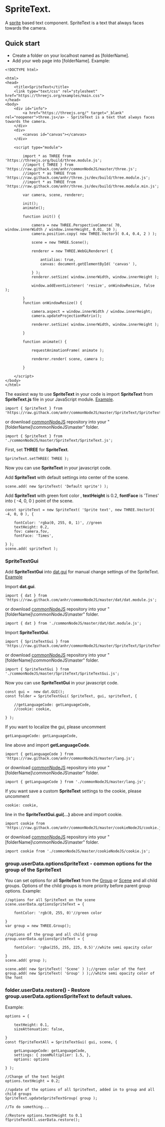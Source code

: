 # SpriteText.

A [sprite](https://threejs.org/docs/index.html#api/en/objects/Sprite) based text component. SpriteText is a text that always faces towards the camera.

## Quick start

* Create a folder on your localhost named as [folderName].
* Add your web page into [folderName]. Example:
```
<!DOCTYPE html>

<html>
<head>
	<title>SpriteText</title>
	<link type="text/css" rel="stylesheet" href="https://threejs.org/examples/main.css">
</head>
<body>
	<div id="info">
		<a href="https://threejs.org/" target="_blank" rel="noopener">three.js</a> - SpriteText is a text that always faces towards the camera.
	</div>
	<div>
		<canvas id="canvas"></canvas>
	</div>

	<script type="module">

		import * as THREE from 'https://threejs.org/build/three.module.js';
		//import { THREE } from 'https://raw.githack.com/anhr/commonNodeJS/master/three.js';
		//import * as THREE from 'https://raw.githack.com/anhr/three.js/dev/build/three.module.js';
		//import * as THREE from 'https://raw.githack.com/anhr/three.js/dev/build/three.module.min.js';

		var camera, scene, renderer;

		init();
		animate();

		function init() {

			camera = new THREE.PerspectiveCamera( 70, window.innerWidth / window.innerHeight, 0.01, 10 );
			camera.position.copy( new THREE.Vector3( 0.4, 0.4, 2 ) );

			scene = new THREE.Scene();

			renderer = new THREE.WebGLRenderer( {

				antialias: true,
				canvas: document.getElementById( 'canvas' ),

			} );
			renderer.setSize( window.innerWidth, window.innerHeight );

			window.addEventListener( 'resize', onWindowResize, false );

		}
		function onWindowResize() {

			camera.aspect = window.innerWidth / window.innerHeight;
			camera.updateProjectionMatrix();

			renderer.setSize( window.innerWidth, window.innerHeight );

		}

		function animate() {

			requestAnimationFrame( animate );

			renderer.render( scene, camera );

		}

	</script>
</body>
</html>
```

The easiest way to use <b>SpriteText</b> in your code is import <b>SpriteText</b> from <b>SpriteText.js</b> file in your JavaScript module.
[Example](https://raw.githack.com/anhr/commonNodeJS/master/SpriteText/Examples/SpriteTextGui.html).

```
import { SpriteText } from 'https://raw.githack.com/anhr/commonNodeJS/master/SpriteText/SpriteText.js';
```
or download [commonNodeJS](https://github.com/anhr/commonNodeJS) repository into your "[folderName]\commonNodeJS\master" folder.
```
import { SpriteText } from './commonNodeJS/master/SpriteText/SpriteText.js';
```
First, set <b>THREE</b> for <b>SpriteText</b>.
```
SpriteText.setTHREE( THREE );
```

Now you can use <b>SpriteText</b> in your javascript code.

Add <b>SpriteText</b> with default settings into center of the scene.
```
scene.add( new SpriteText( 'Default sprite') );
```
Add <b>SpriteText</b> with green font color , <b>textHeight</b> is 0.2, <b>fontFace</b> is 'Times' into ( -4, 0, 0 ) point of the scene.
```
const spriteText = new SpriteText( 'Sprite text', new THREE.Vector3( -4, 0, 0 ), {

	fontColor: 'rgba(0, 255, 0, 1)', //green
	textHeight: 0.2,
	fov: camera.fov,
	fontFace: 'Times',

} );
scene.add( spriteText );
```

### SpriteTextGui

Add <b>SpriteTextGui</b> into [dat.gui](https://github.com/anhr/dat.gui) for manual change settings of the </b>SpriteText</b>.
[Example](https://raw.githack.com/anhr/SpriteText/master/Examples/SpriteTextGui.html)

Import <b>dat.gui</b>.
```
import { dat } from 'https://raw.githack.com/anhr/commonNodeJS/master/dat/dat.module.js';
```
or download [commonNodeJS](https://github.com/anhr/commonNodeJS) repository into your "[folderName]\commonNodeJS\master" folder.
```
import { dat } from './commonNodeJS/master/dat/dat.module.js';
```
Import <b>SpriteTextGui</b>.
```
import { SpriteTextGui } from 'https://raw.githack.com/anhr/commonNodeJS/master/SpriteText/SpriteTextGui.js';
```
or download [commonNodeJS](https://github.com/anhr/commonNodeJS) repository into your "[folderName]\commonNodeJS\master" folder.
```
import { SpriteTextGui } from './commonNodeJS/master/SpriteText/SpriteTextGui.js';
```

Now you can use <b>SpriteTextGui</b> in your javascript code.
```
const gui =  new dat.GUI();
const folder = SpriteTextGui( SpriteText, gui, spriteText, {

	//getLanguageCode: getLanguageCode,
	//cookie: cookie,

} );
```
If you want to localize the gui, please uncomment
```
getLanguageCode: getLanguageCode,
```
line above and import <b>getLanguageCode</b>.
```
import { getLanguageCode } from 'https://raw.githack.com/anhr/commonNodeJS/master/lang.js';
```
or download [commonNodeJS](https://github.com/anhr/commonNodeJS) repository into your "[folderName]\commonNodeJS\master" folder.
```
import { getLanguageCode } from './commonNodeJS/master/lang.js';
```
If you want save a custom <b>SpriteText</b> settings to the cookie, please uncomment
```
cookie: cookie,
```
line in the <b>SpriteTextGui.gui(...)</b> above and import cookie.
```
import cookie from 'https://raw.githack.com/anhr/commonNodeJS/master/cookieNodeJS/cookie.js';
```
or download [commonNodeJS](https://github.com/anhr/commonNodeJS) repository into your "[folderName]\commonNodeJS\master" folder.
```
import cookie from './commonNodeJS/master/cookieNodeJS/cookie.js';
```

### group.userData.optionsSpriteText - common options for the group of the SpriteText
You can set options for all <b>SpriteText</b> from the [Group](https://threejs.org/docs/index.html#api/en/objects/Group) or [Scene](https://threejs.org/docs/index.html#api/en/scenes/Scene) and all child groups.
Options of the child groups is more priority before parent group options.
Example:
```
//options for all SpriteText on the scene
scene.userData.optionsSpriteText = {

	fontColor: 'rgb(0, 255, 0)'//green color

}
var group = new THREE.Group();

//options of the group and all child group
group.userData.optionsSpriteText = {

	fontColor: 'rgba(255, 255, 225, 0.5)'//white semi opacity color

}
scene.add( group );

scene.add( new SpriteText( 'Scene' ) );//green color of the font
group.add( new SpriteText( 'Group' ) );//white semi opacity color of the font
```

### folder.userData.restore() - Restore group.userData.optionsSpriteText to default values.
Example:
```
options = {

	textHeight: 0.1,
	sizeAttenuation: false,

}
const fSpriteTextAll = SpriteTextGui( gui, scene, {

	getLanguageCode: getLanguageCode,
	settings: { zoomMultiplier: 1.5, },
	options: options

} );

//Change of the text height
options.textHeight = 0.2;

//update of the options of all SpriteText, added in to group and all child groups
SpriteText.updateSpriteTextGroup( group );

//To do something...

//Restore options.textHeight to 0.1
fSpriteTextAll.userData.restore();
```
